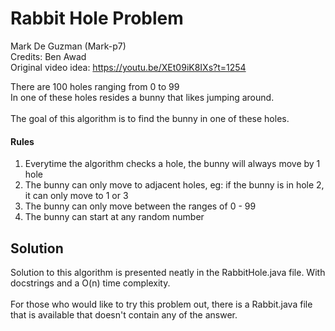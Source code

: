 # Rabbit Hole Problem
Mark De Guzman (Mark-p7)
<br>
Credits: Ben Awad
<br>
Original video idea: https://youtu.be/XEt09iK8IXs?t=1254

There are 100 holes ranging from 0 to 99
<br>
In one of these holes resides a bunny that likes jumping around.
<br><br>
The goal of this algorithm is to find the bunny in one of these holes.
<br>
#### Rules
1. Everytime the algorithm checks a hole, the bunny will always move by 1 hole
2. The bunny can only move to adjacent holes, eg: if the bunny is in hole 2, it can only move to 1 or 3
3. The bunny can only move between the ranges of 0 - 99
4. The bunny can start at any random number

## Solution
Solution to this algorithm is presented neatly in the RabbitHole.java file. With docstrings and a O(n) time complexity.
<br><br>
For those who would like to try this problem out, there is a Rabbit.java file that is available that doesn't contain any of the answer.

